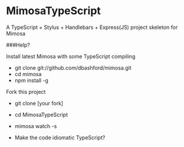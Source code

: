 MimosaTypeScript
================

A TypeScript + Stylus + Handlebars + Express(JS) project skeleton for Mimosa


###Help?

Install latest Mimosa with some TypeScript compiling

* git clone git://github.com/dbashford/mimosa.git
* cd mimosa
* npm install -g

Fork this project

* git clone [your fork]
* cd MimosaTypeScript
* mimosa watch -s

* Make the code idiomatic TypeScript?
